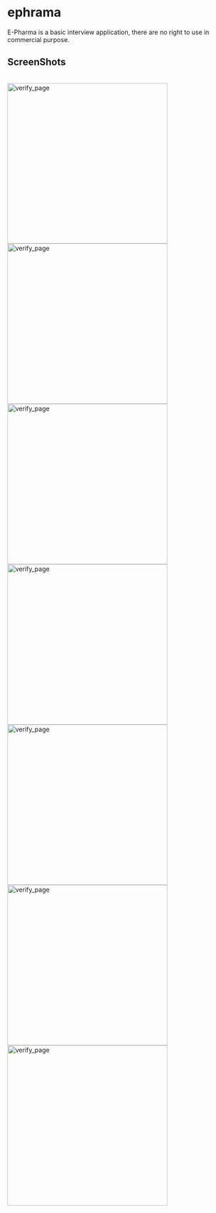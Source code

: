 # ephrama

E-Pharma is a basic interview application, there are no right to use in  commercial purpose.

## ScreenShots
<br /> 
<img align="left" alt="verify_page" width="360px"  src="screenshots/ss1.png" />
<img align="left" alt="verify_page" width="360px"  src="screenshots/ss2.png" />
<img align="left" alt="verify_page" width="360px"  src="screenshots/ss3.png" />
<img align="left" alt="verify_page" width="360px"  src="screenshots/ss4.png" />
<img align="left" alt="verify_page" width="360px"  src="screenshots/ss5.png" />
<img align="left" alt="verify_page" width="360px"  src="screenshots/ss6.png" />
<img align="left" alt="verify_page" width="360px"  src="screenshots/ss7.png" />

<br /> 